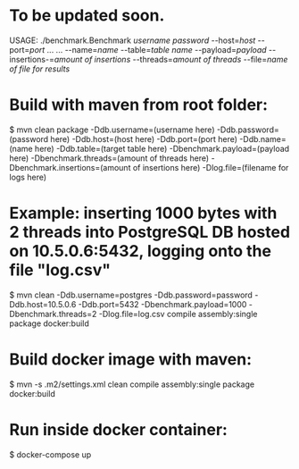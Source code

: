 # To be updated soon.
USAGE: ./benchmark.Benchmark *username* *password* --host=*host* --port=*port* ...
       ... --name=*name* --table=*table name* --payload=*payload* --insertions-=*amount of insertions* --threads=*amount of threads* --file=*name of file for results*

# Build with maven from root folder: 
$ mvn clean package -Ddb.username=(username here) -Ddb.password=(password here) -Ddb.host=(host here) -Ddb.port=(port here) -Ddb.name=(name here) -Ddb.table=(target table here) -Dbenchmark.payload=(payload here) -Dbenchmark.threads=(amount of threads here) -Dbenchmark.insertions=(amount of insertions here) -Dlog.file=(filename for logs here)

# Example: inserting 1000 bytes with 2 threads into PostgreSQL DB hosted on 10.5.0.6:5432, logging onto the file "log.csv"
$ mvn clean -Ddb.username=postgres -Ddb.password=password -Ddb.host=10.5.0.6 -Ddb.port=5432 -Dbenchmark.payload=1000 -Dbenchmark.threads=2 -Dlog.file=log.csv compile assembly:single package docker:build

# Build docker image with maven:
$ mvn -s .m2/settings.xml clean compile assembly:single package docker:build

# Run inside docker container: 
$ docker-compose up  
